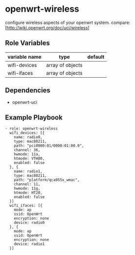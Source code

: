 openwrt-wireless
==============

configure wireless aspects of your openwrt system.
compare: [http://wiki.openwrt.org/doc/uci/wireless]

Role Variables
--------------

| variable name     | type                   | default |
|-------------------|------------------------|---------|
| wifi-devices      | array of objects       | <empty> |
| wifi-ifaces       | array of objects       | <empty> |


Dependencies
------------

* openwrt-uci

Example Playbook
----------------

```
- role: openwrt-wireless
  wifi_devices: [{
    name: radio0,
    type: mac80211,
    path: "pci0000:01/0000:01:00.0",
    channel: 36,
    hwmode: 11a,
    htmode: VTH80,
    enabled: false
  }, {
    name: radio1,
    type: mac80211,
    path: "platform/qca955x_wmac",
    channel: 11,
    hwmode: 11g,
    htmode: HT20,
    enabled: false
  }]
  wifi_ifaces: [{
    mode: ap
    ssid: OpenWrt
    encryption: none
    device: radio0
  }, {
    mode: ap
    ssid: OpenWrt
    encryption: none
    device: radio1
  }]
```

[http://wiki.openwrt.org/doc/uci/wireless]: http://wiki.openwrt.org/doc/uci/wireless
[https://github.com/lefant/ansible-openwrt-wireless]: https://github.com/lefant/ansible-openwrt-wireless
